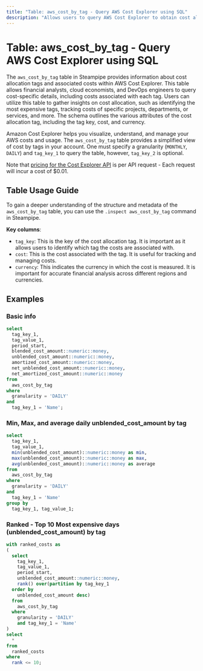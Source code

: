 ```yaml
---
title: "Table: aws_cost_by_tag - Query AWS Cost Explorer using SQL"
description: "Allows users to query AWS Cost Explorer to obtain cost allocation tags and associated costs."
---
```


# Table: aws_cost_by_tag - Query AWS Cost Explorer using SQL

The `aws_cost_by_tag` table in Steampipe provides information about cost allocation tags and associated costs within AWS Cost Explorer. This table allows financial analysts, cloud economists, and DevOps engineers to query cost-specific details, including costs associated with each tag. Users can utilize this table to gather insights on cost allocation, such as identifying the most expensive tags, tracking costs of specific projects, departments, or services, and more. The schema outlines the various attributes of the cost allocation tag, including the tag key, cost, and currency.

Amazon Cost Explorer helps you visualize, understand, and manage your AWS costs and usage. The `aws_cost_by_tag` table provides a simplified view of cost by tags in your account. One must specify a granularity (`MONTHLY`, `DAILY`) and `tag_key_1` to query the table, however, `tag_key_2` is optional.

Note that [pricing for the Cost Explorer API](https://aws.amazon.com/aws-cost-management/pricing/) is per API request - Each request will incur a cost of $0.01.

## Table Usage Guide

To gain a deeper understanding of the structure and metadata of the `aws_cost_by_tag` table, you can use the `.inspect aws_cost_by_tag` command in Steampipe.

**Key columns**:

- `tag_key`: This is the key of the cost allocation tag. It is important as it allows users to identify which tag the costs are associated with.
- `cost`: This is the cost associated with the tag. It is useful for tracking and managing costs.
- `currency`: This indicates the currency in which the cost is measured. It is important for accurate financial analysis across different regions and currencies.

## Examples

### Basic info

```sql
select
  tag_key_1,
  tag_value_1,
  period_start,
  blended_cost_amount::numeric::money,
  unblended_cost_amount::numeric::money,
  amortized_cost_amount::numeric::money,
  net_unblended_cost_amount::numeric::money,
  net_amortized_cost_amount::numeric::money
from
  aws_cost_by_tag
where
  granularity = 'DAILY'
and
  tag_key_1 = 'Name';
```

### Min, Max, and average daily unblended_cost_amount by tag

```sql
select
  tag_key_1,
  tag_value_1,
  min(unblended_cost_amount)::numeric::money as min,
  max(unblended_cost_amount)::numeric::money as max,
  avg(unblended_cost_amount)::numeric::money as average
from
  aws_cost_by_tag
where
  granularity = 'DAILY'
and
  tag_key_1 = 'Name'
group by
  tag_key_1, tag_value_1;
```

### Ranked - Top 10 Most expensive days (unblended_cost_amount) by tag

```sql
with ranked_costs as
(
  select
    tag_key_1,
    tag_value_1,
    period_start,
    unblended_cost_amount::numeric::money,
    rank() over(partition by tag_key_1
  order by
    unblended_cost_amount desc)
  from
    aws_cost_by_tag
  where
    granularity = 'DAILY'
    and tag_key_1 = 'Name'
)
select
  *
from
  ranked_costs
where
  rank <= 10;
```

